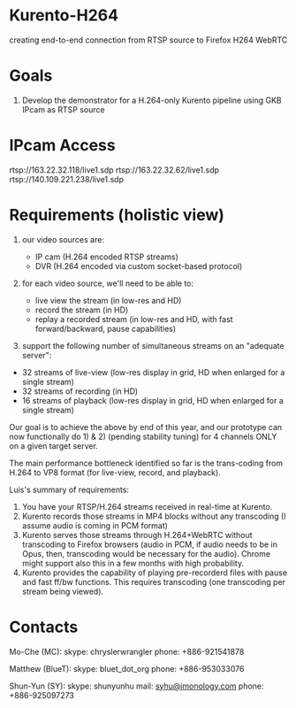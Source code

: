 # Kurento-H264
creating end-to-end connection from RTSP source to Firefox H264 WebRTC

# Goals
1. Develop the demonstrator for a H.264-only Kurento pipeline using GKB IPcam as RTSP source
	
# IPcam Access
rtsp://163.22.32.118/live1.sdp
rtsp://163.22.32.62/live1.sdp
rtsp://140.109.221.238/live1.sdp	
	

# Requirements (holistic view)

1. our video sources are:
   * IP cam (H.264 encoded RTSP streams)
   * DVR (H.264 encoded via custom socket-based protocol)

2. for each video source, we'll need to be able to:
   * live view the stream (in low-res and HD)
   * record the stream (in HD)
   * replay a recorded stream (in low-res and HD, with fast forward/backward, pause capabilities)

3. support the following number of simultaneous streams on an "adequate server":
  * 32 streams of live-view (low-res display in grid, HD when enlarged for a single stream)
  * 32 streams of recording (in HD)
  * 16 streams of playback (low-res display in grid, HD when enlarged for a single stream)

Our goal is to achieve the above by end of this year, and our prototype can now functionally do 1) & 2) (pending stability tuning) for 4 channels ONLY on a given target server.

The main performance bottleneck identified so far is the trans-coding from H.264 to VP8 format (for live-view, record, and playback).

Luis's summary of requirements:

1. You have your RTSP/H.264 streams received in real-time at Kurento.
2. Kurento records those streams in MP4 blocks without any transcoding (I assume audio is coming in PCM format)
3. Kurento serves those streams through H.264+WebRTC without transcoding to Firefox browsers (audio in PCM, if audio needs to be in Opus, then, transcoding would be necessary for the audio). Chrome might support also this in a few months with high probability.
4. Kurento provides the capability of playing pre-recorderd files with pause and fast ff/bw functions. This requires transcoding (one transcoding per stream being viewed).

# Contacts
Mo-Che (MC):
skype: chryslerwrangler
phone: +886-921541878

Matthew (BlueT):
skype: bluet_dot_org
phone: +886-953033076

Shun-Yun (SY):
skype: shunyunhu
mail: syhu@imonology.com
phone: +886-925097273